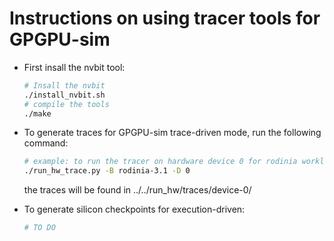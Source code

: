 # Instructions on using tracer tools for GPGPU-sim 

* First insall the nvbit tool:
    ```bash
    # Insall the nvbit
    ./install_nvbit.sh
    # compile the tools
    ./make
    ```
* To generate traces for GPGPU-sim trace-driven mode, run the following command:
    ```bash
    # example: to run the tracer on hardware device 0 for rodinia workloads
    ./run_hw_trace.py -B rodinia-3.1 -D 0
    ```
    the traces will be found in ../../run_hw/traces/device-0/

* To generate silicon checkpoints for execution-driven:
    ```bash
    # TO DO
    ```

